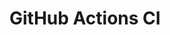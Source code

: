 # GitHub Actions CI



















































































































































































































































































































































































































































































































































































































































































































































































































































































































































































































































































































































































































































































































































































































































































































































































































































































































































































































































































































































































































































































































